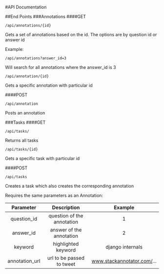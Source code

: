 #API Documentation

##End Points
###Annotations
####GET
```
/api/annotations/{id}
```
Gets a set of annotations based on the id. The options are by question id or answer id

Example:
```
/api/annotations?answer_id=3
``` 
Will search for all annotations where the answer_id is 3
```
/api/annotation/{id}
```
Gets a specific annotation with particular id

####POST
```
/api/annotation
```
Posts an annotation

###Tasks
####GET
```
/api/tasks/
```
Returns all tasks

```
/api/tasks/{id}
```
Gets a specific task with particular id

####POST
```
/api/tasks
```
Creates a task which also creates the corresponding annotation

Requires the same parameters as an Annotation:

| Parameter     | Description       | Example  |
| :-------------: |:-------------:| :-------------:|
| question_id     | question of the annotation | 1 |
| answer_id     | answer of the annotation      |   2 |
| keyword | highlighted keyword     |   django internals |
| annotation_url | url to be passed to tweet  | www.stackannotator.com/...  |
